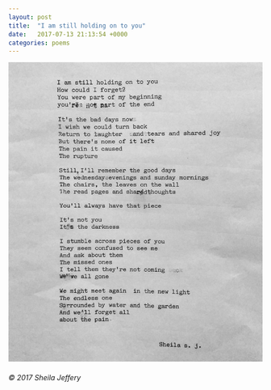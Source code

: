 ```yaml
---
layout: post
title:  "I am still holding on to you"
date:   2017-07-13 21:13:54 +0000
categories: poems
---
```


<p style="text-align:center;">
<img src="/assets/i-am-still-holding-on-to-you.jpg" alt="I am still holding on to you" width="600" class="center"/>
</p>

###### © 2017 Sheila Jeffery
